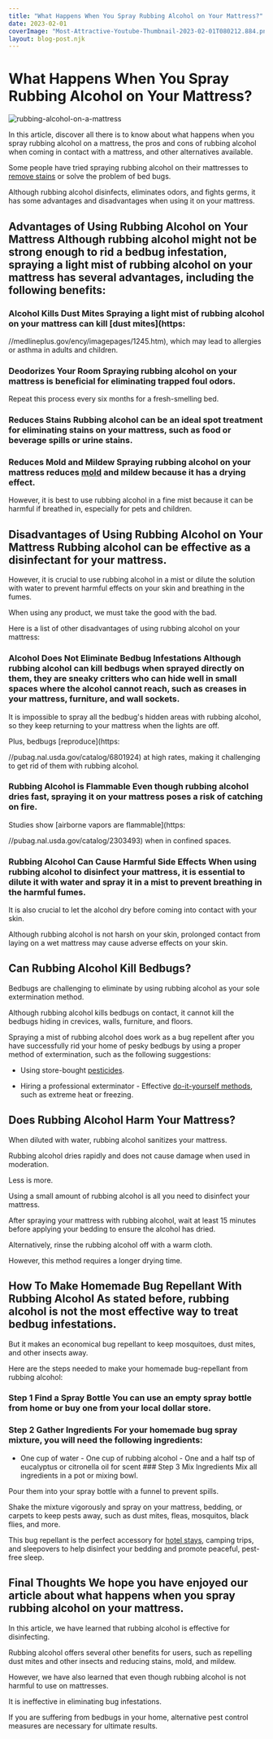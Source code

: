 ```yaml
---
title: "What Happens When You Spray Rubbing Alcohol on Your Mattress?"
date: 2023-02-01
coverImage: "Most-Attractive-Youtube-Thumbnail-2023-02-01T080212.884.png"
layout: blog-post.njk
---
```


# What Happens When You Spray Rubbing Alcohol on Your Mattress?

![rubbing-alcohol-on-a-mattress](/images/blog/Most-Attractive-Youtube-Thumbnail-2023-02-01T080212.884-1024x576.png)

 In this article, discover all there is to know about what happens when you spray rubbing alcohol on a mattress, the pros and cons of rubbing alcohol when coming in contact with a mattress, and other alternatives available.

Some people have tried spraying rubbing alcohol on their mattresses to [remove stains](/blog/how-to-clean-a-futon-mattress/) or solve the problem of bed bugs.

Although rubbing alcohol disinfects, eliminates odors, and fights germs, it has some advantages and disadvantages when using it on your mattress.

## Advantages of Using Rubbing Alcohol on Your Mattress Although rubbing alcohol might not be strong enough to rid a bedbug infestation, spraying a light mist of rubbing alcohol on your mattress has several advantages, including the following benefits: 

### Alcohol Kills Dust Mites Spraying a light mist of rubbing alcohol on your mattress can kill [dust mites](https:

//medlineplus.gov/ency/imagepages/1245.htm), which may lead to allergies or asthma in adults and children.

### Deodorizes Your Room Spraying rubbing alcohol on your mattress is beneficial for eliminating trapped foul odors.

Repeat this process every six months for a fresh-smelling bed.

### Reduces Stains Rubbing alcohol can be an ideal spot treatment for eliminating stains on your mattress, such as food or beverage spills or urine stains.

### Reduces Mold and Mildew Spraying rubbing alcohol on your mattress reduces [mold](/blog/mold-on-a-mattress/) and mildew because it has a drying effect.

However, it is best to use rubbing alcohol in a fine mist because it can be harmful if breathed in, especially for pets and children.

## Disadvantages of Using Rubbing Alcohol on Your Mattress Rubbing alcohol can be effective as a disinfectant for your mattress.

However, it is crucial to use rubbing alcohol in a mist or dilute the solution with water to prevent harmful effects on your skin and breathing in the fumes.

When using any product, we must take the good with the bad.

Here is a list of other disadvantages of using rubbing alcohol on your mattress:

 

### Alcohol Does Not Eliminate Bedbug Infestations Although rubbing alcohol can kill bedbugs when sprayed directly on them, they are sneaky critters who can hide well in small spaces where the alcohol cannot reach, such as creases in your mattress, furniture, and wall sockets.

It is impossible to spray all the bedbug's hidden areas with rubbing alcohol, so they keep returning to your mattress when the lights are off.

Plus, bedbugs [reproduce](https:

//pubag.nal.usda.gov/catalog/6801924) at high rates, making it challenging to get rid of them with rubbing alcohol.

### Rubbing Alcohol is Flammable Even though rubbing alcohol dries fast, spraying it on your mattress poses a risk of catching on fire.

Studies show [airborne vapors are flammable](https:

//pubag.nal.usda.gov/catalog/2303493) when in confined spaces.

### Rubbing Alcohol Can Cause Harmful Side Effects When using rubbing alcohol to disinfect your mattress, it is essential to dilute it with water and spray it in a mist to prevent breathing in the harmful fumes.

It is also crucial to let the alcohol dry before coming into contact with your skin.

Although rubbing alcohol is not harsh on your skin, prolonged contact from laying on a wet mattress may cause adverse effects on your skin.

## Can Rubbing Alcohol Kill Bedbugs?

Bedbugs are challenging to eliminate by using rubbing alcohol as your sole extermination method.

Although rubbing alcohol kills bedbugs on contact, it cannot kill the bedbugs hiding in crevices, walls, furniture, and floors.

Spraying a mist of rubbing alcohol does work as a bug repellent after you have successfully rid your home of pesky bedbugs by using a proper method of extermination, such as the following suggestions:

 - Using store-bought [pesticides](https://www.epa.gov/bedbugs/effectiveness-bed-bug-pesticides).

- Hiring a professional exterminator - Effective [do-it-yourself methods](https://www.epa.gov/bedbugs/do-it-yourself-bed-bug-control#kill), such as extreme heat or freezing.

## Does Rubbing Alcohol Harm Your Mattress?

When diluted with water, rubbing alcohol sanitizes your mattress.

Rubbing alcohol dries rapidly and does not cause damage when used in moderation.

Less is more.

Using a small amount of rubbing alcohol is all you need to disinfect your mattress.

After spraying your mattress with rubbing alcohol, wait at least 15 minutes before applying your bedding to ensure the alcohol has dried.

Alternatively, rinse the rubbing alcohol off with a warm cloth.

However, this method requires a longer drying time.

## How To Make Homemade Bug Repellant With Rubbing Alcohol As stated before, rubbing alcohol is not the most effective way to treat bedbug infestations.

But it makes an economical bug repellant to keep mosquitoes, dust mites, and other insects away.

Here are the steps needed to make your homemade bug-repellant from rubbing alcohol: 

### Step 1 Find a Spray Bottle You can use an empty spray bottle from home or buy one from your local dollar store.

### Step 2 Gather Ingredients For your homemade bug spray mixture, you will need the following ingredients:

 - One cup of water - One cup of rubbing alcohol - One and a half tsp of eucalyptus or citronella oil for scent ### Step 3 Mix Ingredients Mix all ingredients in a pot or mixing bowl.

Pour them into your spray bottle with a funnel to prevent spills.

Shake the mixture vigorously and spray on your mattress, bedding, or carpets to keep pests away, such as dust mites, fleas, mosquitos, black flies, and more.

This bug repellant is the perfect accessory for [hotel stays](/blog/what-mattress-does-marriott-use-where-to-buy-it/), camping trips, and sleepovers to help disinfect your bedding and promote peaceful, pest-free sleep.

## Final Thoughts We hope you have enjoyed our article about what happens when you spray rubbing alcohol on your mattress.

In this article, we have learned that rubbing alcohol is effective for disinfecting.

Rubbing alcohol offers several other benefits for users, such as repelling dust mites and other insects and reducing stains, mold, and mildew.

However, we have also learned that even though rubbing alcohol is not harmful to use on mattresses.

It is ineffective in eliminating bug infestations.

If you are suffering from bedbugs in your home, alternative pest control measures are necessary for ultimate results. 
